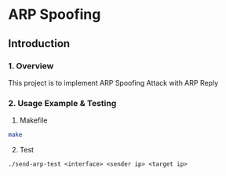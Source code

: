 # ARP Spoofing

## Introduction

### 1. Overview

This project is to implement ARP Spoofing Attack with ARP Reply

### 2. Usage Example & Testing

1. Makefile

```bash
make
```

2. Test

```shell
./send-arp-test <interface> <sender ip> <target ip>
```

